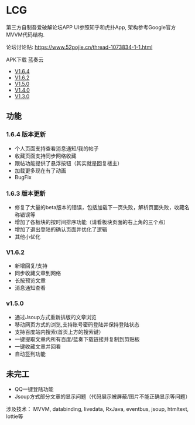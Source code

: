 # LCG
第三方自制吾爱破解论坛APP
UI参照知乎和虎扑App, 架构参考Google官方MVVM代码结构.

论坛讨论贴: https://www.52pojie.cn/thread-1073834-1-1.html

APK下载 蓝奏云
 - [V1.6.4](https://www.lanzous.com/i88wy1i)
 - [V1.6.2](https://www.lanzous.com/i80uh1g)
 - [V1.5.0](https://www.lanzous.com/i6wmceb)
 - [V1.4.0](https://www.lanzous.com/i6tersj)
 - [V1.3.0](https://www.lanzous.com/i57tefa)
 
## 功能

### 1.6.4 版本更新
 - 个人页面支持查看消息通知/我的帖子
 - 收藏页面支持同步网络收藏
 - 跟帖功能提供了悬浮按钮（其实就是回复楼主）
 - 加载更多现在有了动画
 - BugFix

### 1.6.3 版本更新
 - 修复了大量的beta版本的错误，包括加载下一页失败，解析页面失败，收藏名称错误等
 - 增加了各板块的按时间排序功能（请看板块页面的右上角的三个点）
 - 增加了退出登陆的确认页面并优化了逻辑
 - 其他小优化

### V1.6.2 
 - 新增回复/支持
 - 同步收藏文章到网络
 - 长按预览文章
 - 消息通知查看
### v1.5.0
 - 通过Jsoup方式重新排版的文章浏览
 - 移动网页方式的浏览,支持账号密码登陆并保持登陆状态
 - 支持百度站内搜索(首页上方的搜索键）
 - 一键提取文章内所有百度/蓝奏下载链接并复制到剪贴板
 - 一键收藏文章并回看
 - 自动签到功能
 
## 未完工
 - QQ一键登陆功能
 - Jsoup方式部分文章的显示问题（代码展示被屏蔽/图片不能正确显示等问题）

涉及技术：
MVVM, databinding, livedata, RxJava, eventbus, jsoup, htmltext, lottie等
